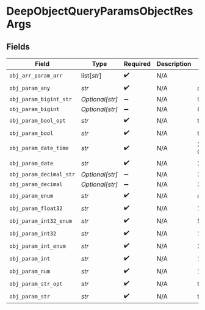 # DeepObjectQueryParamsObjectResArgs


## Fields

| Field                          | Type                           | Required                       | Description                    | Example                        |
| ------------------------------ | ------------------------------ | ------------------------------ | ------------------------------ | ------------------------------ |
| `obj_arr_param_arr`            | list[*str*]                    | :heavy_check_mark:             | N/A                            |                                |
| `obj_param_any`                | *str*                          | :heavy_check_mark:             | N/A                            | any                            |
| `obj_param_bigint_str`         | *Optional[str]*                | :heavy_minus_sign:             | N/A                            | 9223372036854775808            |
| `obj_param_bigint`             | *Optional[str]*                | :heavy_minus_sign:             | N/A                            | 8821239038968084               |
| `obj_param_bool_opt`           | *str*                          | :heavy_check_mark:             | N/A                            | true                           |
| `obj_param_bool`               | *str*                          | :heavy_check_mark:             | N/A                            | true                           |
| `obj_param_date_time`          | *str*                          | :heavy_check_mark:             | N/A                            | 2020-01-01T00:00:00.000000001Z |
| `obj_param_date`               | *str*                          | :heavy_check_mark:             | N/A                            | 2020-01-01                     |
| `obj_param_decimal_str`        | *Optional[str]*                | :heavy_minus_sign:             | N/A                            | 3.14159265358979344719667586   |
| `obj_param_decimal`            | *Optional[str]*                | :heavy_minus_sign:             | N/A                            | 3.141592653589793              |
| `obj_param_enum`               | *str*                          | :heavy_check_mark:             | N/A                            | one                            |
| `obj_param_float32`            | *str*                          | :heavy_check_mark:             | N/A                            | 1.1                            |
| `obj_param_int32_enum`         | *str*                          | :heavy_check_mark:             | N/A                            | 55                             |
| `obj_param_int32`              | *str*                          | :heavy_check_mark:             | N/A                            | 1                              |
| `obj_param_int_enum`           | *str*                          | :heavy_check_mark:             | N/A                            | 2                              |
| `obj_param_int`                | *str*                          | :heavy_check_mark:             | N/A                            | 1                              |
| `obj_param_num`                | *str*                          | :heavy_check_mark:             | N/A                            | 1.1                            |
| `obj_param_str_opt`            | *str*                          | :heavy_check_mark:             | N/A                            | testOptional                   |
| `obj_param_str`                | *str*                          | :heavy_check_mark:             | N/A                            | test                           |
